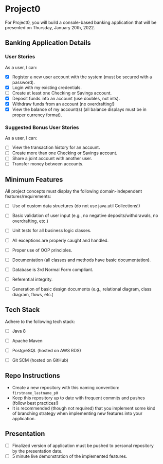 # Project0
For Project0, you will build a console-based banking application that will be presented on Thursday, January 20th, 2022.

## Banking Application Details

### User Stories
As a user, I can:
- [X] Register a new user account with the system (must be secured with a password).
- [X] Login with my existing credentials.
- [ ] Create at least one Checking or Savings account.
- [X] Deposit funds into an account (use doubles, not ints).
- [X] Withdraw funds from an account (no overdrafting!)
- [X] View the balance of my account(s) (all balance displays must be in proper currency format).

### Suggested Bonus User Stories
As a user, I can:
- [ ] View the transaction history for an account.
- [ ] Create more than one Checking or Savings account.
- [ ] Share a joint account with another user.
- [ ] Transfer money between accounts.

## Minimum Features
All project concepts must display the following domain-independent features/requirements:
 
- [ ] Use of custom data structures (do not use java.util Collections!)
- [ ] Basic validation of user input (e.g., no negative deposits/withdrawals, no overdrafting, etc.) 
- [ ] Unit tests for all business logic classes.
- [ ] All exceptions are properly caught and handled.
- [ ] Proper use of OOP principles.
- [ ] Documentation (all classes and methods have basic documentation).
- [ ] Database is 3rd Normal Form compliant.
- [ ] Referential integrity.
- [ ] Generation of basic design documents (e.g., relational diagram, class diagram, flows, etc.)


## Tech Stack
Adhere to the following tech stack:

- [ ] Java 8
- [ ] Apache Maven
- [ ] PostgreSQL (hosted on AWS RDS)
- [ ] Git SCM (hosted on GitHub)


## Repo Instructions
- Create a new repository with this naming convention: `firstname_lastname_p0`
- Keep this repository up to date with frequent commits and pushes (follow best practices!)
- It is recommended (though not required) that you implement some kind of branching strategy when implementing new features into your application.

## Presentation
- [ ] Finalized version of application must be pushed to personal repository by the presentation date.
- [ ] 5 minute live demonstration of the implemented features.
